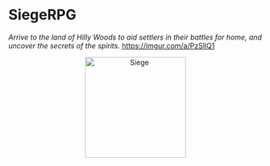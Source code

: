 # SiegeRPG

*Arrive to the land of Hilly Woods to aid settlers in their battles for home, and uncover the secrets of the spirits.*
https://imgur.com/a/PzSllQ1
<p align="center">
  <a href="https://imgur.com/a/PzSllQ1"></a>
</p> 
<p align="center">
  <a href="https://cdn.discordapp.com/attachments/725220324358225960/953819351021158430/2022-03-16_3.png"></a>
</p> 
<p align="center">
  <a href="https://imgur.com/a/cB2ulJH"></a>
</p> 
<p align="center">
  <a href="https://imgur.com/a/GPFhOGS"></a>
</p> 
<p align="center">
  <a href="https://imgur.com/a/Pn3RsQ7"></a>
</p> 

<p align="center">
  <a href="https://youtu.be/6ke_CKSm1dM">
         <img alt="Siege" src="https://i.imgur.com/T2e3JFY.png"
         width=200">
      </a>
</p> 
